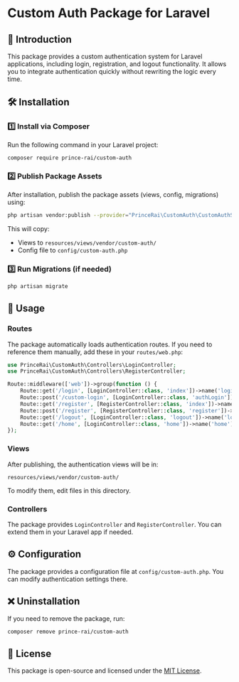 # Custom Auth Package for Laravel

## 📌 Introduction

This package provides a custom authentication system for Laravel applications, including login, registration, and logout functionality. It allows you to integrate authentication quickly without rewriting the logic every time.

## 🛠️ Installation

### 1️⃣ **Install via Composer**

Run the following command in your Laravel project:

```sh
composer require prince-rai/custom-auth
```

### 2️⃣ **Publish Package Assets**

After installation, publish the package assets (views, config, migrations) using:

```sh
php artisan vendor:publish --provider="PrinceRai\CustomAuth\CustomAuthServiceProvider"
```

This will copy:

- Views to `resources/views/vendor/custom-auth/`
- Config file to `config/custom-auth.php`

### 3️⃣ **Run Migrations** (if needed)

```sh
php artisan migrate
```

## 🚀 Usage

### **Routes**

The package automatically loads authentication routes. If you need to reference them manually, add these in your `routes/web.php`:

```php
use PrinceRai\CustomAuth\Controllers\LoginController;
use PrinceRai\CustomAuth\Controllers\RegisterController;

Route::middleware(['web'])->group(function () {
    Route::get('/login', [LoginController::class, 'index'])->name('login');
    Route::post('/custom-login', [LoginController::class, 'authLogin'])->name('custom.login');
    Route::get('/register', [RegisterController::class, 'index'])->name('register');
    Route::post('/register', [RegisterController::class, 'register'])->name('custom.register');
    Route::get('/logout', [LoginController::class, 'logout'])->name('logout');
    Route::get('/home', [LoginController::class, 'home'])->name('home');
});
```

### **Views**

After publishing, the authentication views will be in:

```
resources/views/vendor/custom-auth/
```

To modify them, edit files in this directory.

### **Controllers**

The package provides `LoginController` and `RegisterController`. You can extend them in your Laravel app if needed.

## ⚙️ Configuration

The package provides a configuration file at `config/custom-auth.php`. You can modify authentication settings there.

## ❌ Uninstallation

If you need to remove the package, run:

```sh
composer remove prince-rai/custom-auth
```

## 📜 License

This package is open-source and licensed under the [MIT License](LICENSE).
